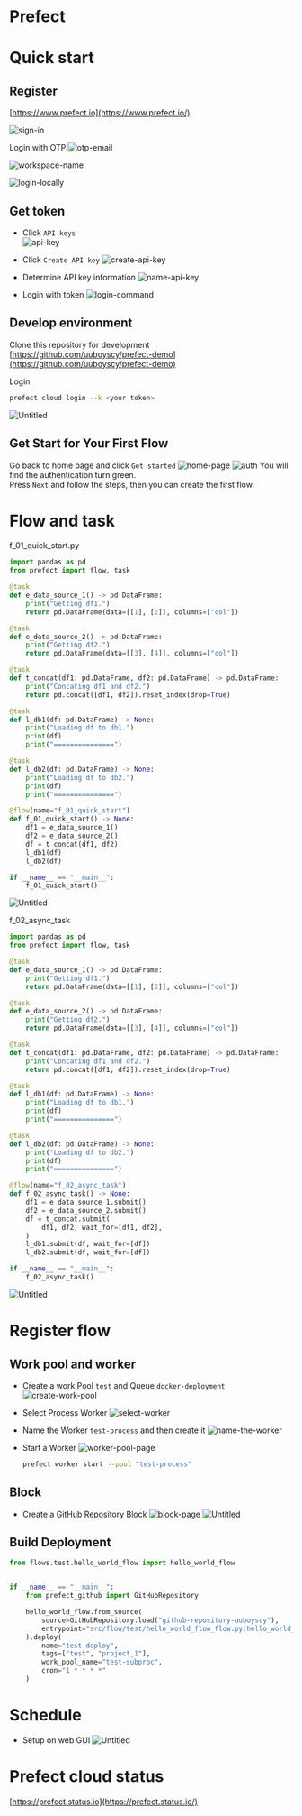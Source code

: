 # Prefect

# Quick start

## Register

[https://www.prefect.io](https://www.prefect.io/)

![sign-in](Prefect/sign-in.png)

Login with OTP
![otp-email](Prefect/otp-email.png)

![workspace-name](Prefect/workspace-name.png)

![login-locally](Prefect/login-locally.png)

## Get token

- Click `API keys`\
![api-key](Prefect/api-key.png)

- Click `Create API key`
![create-api-key](Prefect/create-api-key.png)

- Determine API key information
![name-api-key](Prefect/name-api-key.png)

- Login with token
![login-command](Prefect/login-command.png)

## Develop environment

Clone this repository for development\
[https://github.com/uuboyscy/prefect-demo](https://github.com/uuboyscy/prefect-demo)

Login
```bash
prefect cloud login --k <your token> 
```

![Untitled](Prefect/Untitled%208.png)

## Get Start for Your First Flow
Go back to home page and click `Get started`
![home-page](Prefect/home-page.png)
![auth](Prefect/auth-green.png)
You will find the authentication turn green.\
Press `Next` and follow the steps, then you can create the first flow.

# Flow and task

f_01_quick_start.py

```python
import pandas as pd
from prefect import flow, task

@task
def e_data_source_1() -> pd.DataFrame:
    print("Getting df1.")
    return pd.DataFrame(data=[[1], [2]], columns=["col"])

@task
def e_data_source_2() -> pd.DataFrame:
    print("Getting df2.")
    return pd.DataFrame(data=[[3], [4]], columns=["col"])

@task
def t_concat(df1: pd.DataFrame, df2: pd.DataFrame) -> pd.DataFrame:
    print("Concating df1 and df2.")
    return pd.concat([df1, df2]).reset_index(drop=True)

@task
def l_db1(df: pd.DataFrame) -> None:
    print("Loading df to db1.")
    print(df)
    print("===============")

@task
def l_db2(df: pd.DataFrame) -> None:
    print("Loading df to db2.")
    print(df)
    print("===============")

@flow(name="f_01_quick_start")
def f_01_quick_start() -> None:
    df1 = e_data_source_1()
    df2 = e_data_source_2()
    df = t_concat(df1, df2)
    l_db1(df)
    l_db2(df)

if __name__ == "__main__":
    f_01_quick_start()

```

![Untitled](Prefect/Untitled%209.png)

f_02_async_task

```python
import pandas as pd
from prefect import flow, task

@task
def e_data_source_1() -> pd.DataFrame:
    print("Getting df1.")
    return pd.DataFrame(data=[[1], [2]], columns=["col"])

@task
def e_data_source_2() -> pd.DataFrame:
    print("Getting df2.")
    return pd.DataFrame(data=[[3], [4]], columns=["col"])

@task
def t_concat(df1: pd.DataFrame, df2: pd.DataFrame) -> pd.DataFrame:
    print("Concating df1 and df2.")
    return pd.concat([df1, df2]).reset_index(drop=True)

@task
def l_db1(df: pd.DataFrame) -> None:
    print("Loading df to db1.")
    print(df)
    print("===============")

@task
def l_db2(df: pd.DataFrame) -> None:
    print("Loading df to db2.")
    print(df)
    print("===============")

@flow(name="f_02_async_task")
def f_02_async_task() -> None:
    df1 = e_data_source_1.submit()
    df2 = e_data_source_2.submit()
    df = t_concat.submit(
        df1, df2, wait_for=[df1, df2],
    )
    l_db1.submit(df, wait_for=[df])
    l_db2.submit(df, wait_for=[df])

if __name__ == "__main__":
    f_02_async_task()

```

![Untitled](Prefect/Untitled%2010.png)

# Register flow

## Work pool and worker

- Create a work Pool `test` and Queue `docker-deployment`
    ![create-work-pool](Prefect/create-work-pool.png)

- Select Process Worker
    ![select-worker](Prefect/select-worker.png)

- Name the Worker `test-process` and then create it
    ![name-the-worker](Prefect/name-the-worker.png)

- Start a Worker
    ![worker-pool-page](Prefect/worker-pool-page.png)
    ```bash
    prefect worker start --pool "test-process"
    ```

## Block

- Create a GitHub Repository Block
    ![block-page](Prefect/block-page.png)
    ![Untitled](Prefect/Untitled%2013.png)


## Build Deployment
```python
from flows.test.hello_world_flow import hello_world_flow


if __name__ == "__main__":
    from prefect_github import GitHubRepository

    hello_world_flow.from_source(
        source=GitHubRepository.load("github-repository-uuboyscy"),
        entrypoint="src/flow/test/hello_world_flow_flow.py:hello_world_flow",
    ).deploy(
        name="test-deploy",
        tags=["test", "project_1"],
        work_pool_name="test-subproc",
        cron="1 * * * *"
    )

```


# Schedule

- Setup on web GUI
    ![Untitled](Prefect/Untitled%2015.png)

# Prefect cloud status

[https://prefect.status.io](https://prefect.status.io/)